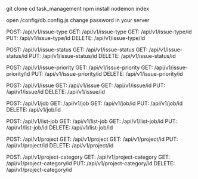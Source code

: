 git clone
cd task_management
npm install
nodemon index

<!-- config db -->

open /config/db.config.js
change password in your server

<!-- API -->
<!-- ISSUE TYPES -->

POST: /api/v1/issue-type
GET: /api/v1/issue-type
GET: /api/v1/issue-type/id
PUT: /api/v1/issue-type/id
DELETE: /api/v1/issue-type/id

<!-- ISSUE status -->

POST: /api/v1/issue-status
GET: /api/v1/issue-status
GET: /api/v1/issue-status/id
PUT: /api/v1/issue-status/id
DELETE: /api/v1/issue-status/id

<!-- ISSUE priority -->

POST: /api/v1/issue-priority
GET: /api/v1/issue-priority
GET: /api/v1/issue-priority/id
PUT: /api/v1/issue-priority/id
DELETE: /api/v1/issue-priority/id

<!-- ISSUE  -->

POST: /api/v1/issue
GET: /api/v1/issue
GET: /api/v1/issue/id
PUT: /api/v1/issue/id
DELETE: /api/v1/issue/id

<!-- JOB  -->

POST: /api/v1/job
GET: /api/v1/job
GET: /api/v1/job/id
PUT: /api/v1/job/id
DELETE: /api/v1/job/id

<!-- LIST JOB  -->

POST: /api/v1/list-job
GET: /api/v1/list-job
GET: /api/v1/list-job/id
PUT: /api/v1/list-job/id
DELETE: /api/v1/list-job/id

<!-- PROJECT  -->

POST: /api/v1/project
GET: /api/v1/project
GET: /api/v1/project/id
PUT: /api/v1/project/id
DELETE: /api/v1/project/id

<!-- PROJECT CATEGORY  -->

POST: /api/v1/project-category
GET: /api/v1/project-category
GET: /api/v1/project-category/id
PUT: /api/v1/project-category/id
DELETE: /api/v1/project-category/id
